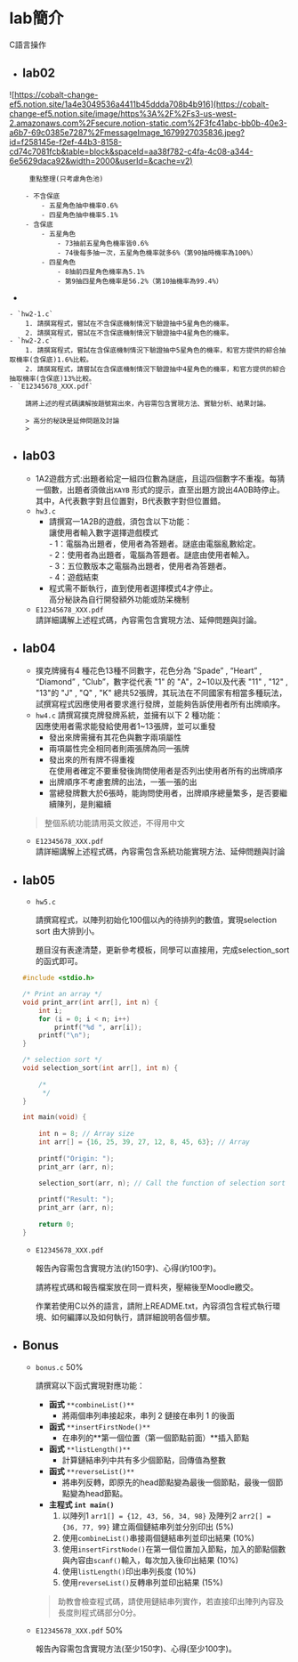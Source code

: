 # lab簡介
C語言操作
* ## lab02 ##
![https://cobalt-change-ef5.notion.site/1a4e3049536a4411b45ddda708b4b916](https://cobalt-change-ef5.notion.site/image/https%3A%2F%2Fs3-us-west-2.amazonaws.com%2Fsecure.notion-static.com%2F3fc41abc-bb0b-40e3-a6b7-69c0385e7287%2FmessageImage_1679927035836.jpeg?id=f258145e-f2ef-44b3-8158-cd74c7081fcb&table=block&spaceId=aa38f782-c4fa-4c08-a344-6e5629daca92&width=2000&userId=&cache=v2)

```
     重點整理(只考慮角色池)
  
    - 不含保底
        - 五星角色抽中機率0.6%
        - 四星角色抽中機率5.1%
    - 含保底
        - 五星角色
            - 73抽前五星角色機率皆0.6%
            - 74後每多抽一次，五星角色機率就多6%（第90抽時機率為100%）
        - 四星角色
            - 8抽前四星角色機率為5.1%
            - 第9抽四星角色機率是56.2%（第10抽機率為99.4%）
```  
*  

    - `hw2-1.c`
        1. 請撰寫程式，嘗試在不含保底機制情況下驗證抽中5星角色的機率。
        2. 請撰寫程式，嘗試在不含保底機制情況下驗證抽中4星角色的機率。
    - `hw2-2.c`
        1. 請撰寫程式，嘗試在含保底機制情況下驗證抽中5星角色的機率，和官方提供的綜合抽取機率(含保底)1.6%比較。
        2. 請撰寫程式，請嘗試在含保底機制情況下驗證抽中4星角色的機率，和官方提供的綜合抽取機率(含保底)13%比較。
    - `E12345678_XXX.pdf`
        
        請將上述的程式碼講解按題號寫出來，內容需包含實現方法、實驗分析、結果討論。
        
        > 高分的秘訣是延伸問題及討論
        >
* ## lab03 ##
  -  1A2遊戲方式:出題者給定一組四位數為謎底，且這四個數字不重複。每猜一個數，出題者須做出`XAYB` 形式的提示，直至出題方說出4A0B時停止。其中，A代表數字對且位置對，B代表數字對但位置錯。
  - `hw3.c`
    - 請撰寫一1A2B的遊戲，須包含以下功能：  
      讓使用者輸入數字選擇遊戲模式   
          - 1：電腦為出題者，使用者為答題者。謎底由電腦亂數給定。  
          - 2：使用者為出題者，電腦為答題者。謎底由使用者輸入。  
          - 3：五位數版本之電腦為出題者，使用者為答題者。  
          - 4：遊戲結束  
    - 程式需不斷執行，直到使用者選擇模式4才停止。  
    高分秘訣為自行開發額外功能或防呆機制
  - `E12345678_XXX.pdf`  
      請詳細講解上述程式碼，內容需包含實現方法、延伸問題與討論。


    
* ## lab04 ##
  - 撲克牌擁有4 種花色13種不同數字，花色分為 ”Spade” , “Heart” , “Diamond” , “Club”，數字從代表 "1" 的 "A"，2~10以及代表 "11" , "12" , "13"的 "J" , "Q" , "K" 總共52張牌，其玩法在不同國家有相當多種玩法，試撰寫程式因應使用者要求進行發牌，並能夠告訴使用者所有出牌順序。
  -  `hw4.c`
    請撰寫撲克牌發牌系統，並擁有以下 2 種功能：  
    因應使用者需求能發給使用者1~13張牌，並可以重發
      - 發出來牌需擁有其花色與數字兩項屬性
      - 兩項屬性完全相同者則兩張牌為同一張牌
      - 發出來的所有牌不得重複     
    在使用者確定不要重發後詢問使用者是否列出使用者所有的出牌順序
      - 出牌順序不考慮套牌的出法，一張一張的出
      - 當總發牌數大於6張時，能詢問使用者，出牌順序總量繁多，是否要繼續陳列，是則繼續
     
    > 整個系統功能請用英文敘述，不得用中文
    
  - `E12345678_XXX.pdf `   
     請詳細講解上述程式碼，內容需包含系統功能實現方法、延伸問題與討論

    
* ## lab05 ##
    -  `hw5.c`
    
        請撰寫程式，以陣列初始化100個以內的待排列的數值，實現selection sort 由大排到小。  
    
        題目沒有表達清楚，更新參考模板，同學可以直接用，完成selection_sort的函式即可。  
    
    ```c
    #include <stdio.h>
    
    /* Print an array */
    void print_arr(int arr[], int n) {
        int i;
        for (i = 0; i < n; i++)
            printf("%d ", arr[i]);
        printf("\n");
    }
    
    /* selection sort */
    void selection_sort(int arr[], int n) {
        
        /*
         */
    }
    
    int main(void) {
        
        int n = 8; // Array size
        int arr[] = {16, 25, 39, 27, 12, 8, 45, 63}; // Array
        
        printf("Origin: ");
        print_arr (arr, n);
    
        selection_sort(arr, n); // Call the function of selection sort
        
        printf("Result: ");
        print_arr (arr, n);
        
        return 0;
    }
    ```
    
    - `E12345678_XXX.pdf`
    
        報告內容需包含實現方法(約150字)、心得(約100字)。  

        請將程式碼和報告檔案放在同一資料夾，壓縮後至Moodle繳交。  

        作業若使用C以外的語言，請附上README.txt，內容須包含程式執行環境、如何編譯以及如何執行，請詳細說明各個步驟。

      
* ## Bonus ##
    - `bonus.c` 50%

        請撰寫以下函式實現對應功能：
        
        - **函式** `**combineList()**`
            - 將兩個串列串接起來，串列 2 鏈接在串列 1 的後面
        - **函式** `**insertFirstNode()**`
            - 在串列的**第一個位置（第一個節點前面）**插入節點
        - **函式** `**listLength()**`
            - 計算鏈結串列中共有多少個節點，回傳值為整數
        - **函式** `**reverseList()**`
            - 將串列反轉，即原先的head節點變為最後一個節點，最後一個節點變為head節點。
        - **主程式 `int main()`**
            1. 以陣列1 `arr1[] = {12, 43, 56, 34, 98}` 及陣列2 `arr2[] = {36, 77, 99}` 建立兩個鏈結串列並分別印出 (5%)
            2. 使用`combineList()`串接兩個鏈結串列並印出結果 (10%) 
            3. 使用`insertFirstNode()`在第一個位置加入節點，加入的節點個數與內容由`scanf()`輸入，每次加入後印出結果 (10%)
            4. 使用`listLength()`印出串列長度 (10%)   
            5. 使用`reverseList()`反轉串列並印出結果 (15%) 
        
        > 助教會檢查程式碼，請使用鏈結串列實作，若直接印出陣列內容及長度則程式碼部分0分。
        > 
    -  `E12345678_XXX.pdf` 50%
        
        報告內容需包含實現方法(至少150字)、心得(至少100字)。

